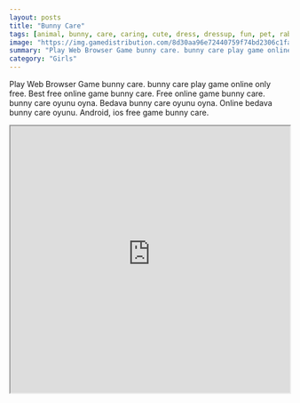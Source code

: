 ```yaml
---
layout: posts
title: "Bunny Care"
tags: [animal, bunny, care, caring, cute, dress, dressup, fun, pet, rabbit, free, online, games, oyna, game, free, games, play, play, games]
image: "https://img.gamedistribution.com/8d30aa96e72440759f74bd2306c1fa3d.jpg"
summary: "Play Web Browser Game bunny care. bunny care play game online only free. Best free online game bunny care. Free online game bunny care. bunny care oyunu oyna. Bedava bunny care oyunu oyna. Online bedava bunny care oyunu. Android, ios free game bunny care."
category: "Girls"
---
```


Play Web Browser Game bunny care. bunny care play game online only free. Best free online game bunny care. Free online game bunny care. bunny care oyunu oyna. Bedava bunny care oyunu oyna. Online bedava bunny care oyunu. Android, ios free game bunny care.

<iframe width="100%" height="480px;" src="https://flash.gamedistribution.com?game=8d30aa96e72440759f74bd2306c1fa3d"></iframe>